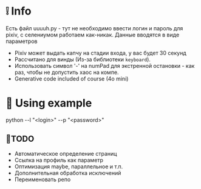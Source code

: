 # ❕ Info
Есть файл uuuuh.py - тут не необходимо ввести логин и пароль для pixiv, с селениумом работаем как-никак. Данные вводятся в виде параметров
- Pixiv может выдать капчу на стадии входа, у вас будет 30 секунд
- Рассчитано для винды (Из-за библиотеки `keyboard`).
- Использовать символ '-' на numPad для экстренной остановки - как раз, чтобы не допустить хаос на компе.
- Generative code included of course (4o mini)
# 🏁 Using example
python --l "\<login\>" --p "\<password\>"

## 📃TODO
- Автоматическое определение страниц
- Ссылка на профиль как параметр
- Оптимизация maybe, параллельное и т.п.
- Дополнительная обработка исключений
- Переименовать репо

